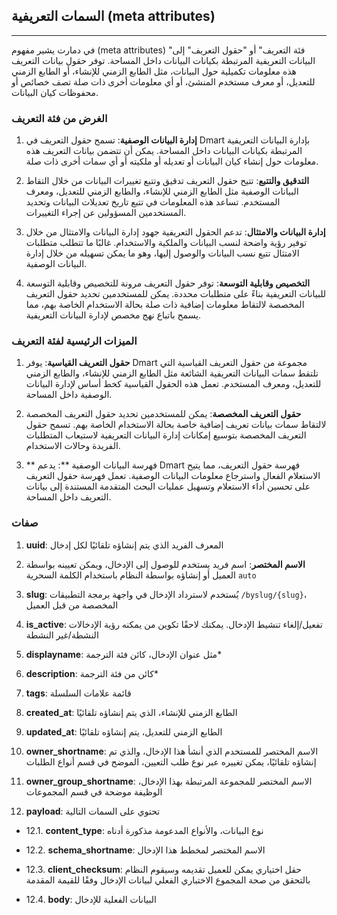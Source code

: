 ## السمات التعريفية (meta attributes)

---

في دمارت يشير مفهوم (meta attributes) "فئة التعريف" أو "حقول التعريف" إلى البيانات التعريفية المرتبطة بكيانات البيانات داخل المساحة. توفر حقول بيانات التعريف هذه معلومات تكميلية حول البيانات، مثل الطابع الزمني للإنشاء، أو الطابع الزمني للتعديل، أو معرف مستخدم المنشئ، أو أي معلومات أخرى ذات صلة تصف خصائص أو محفوظات كيان البيانات.

### الغرض من فئة التعريف

1. **إدارة البيانات الوصفية**: تسمح حقول التعريف في Dmart بإدارة البيانات التعريفية المرتبطة بكيانات البيانات داخل المساحة. يمكن أن تتضمن بيانات التعريف هذه معلومات حول إنشاء كيان البيانات أو تعديله أو ملكيته أو أي سمات أخرى ذات صلة.

2. **التدقيق والتتبع**: تتيح حقول التعريف تدقيق وتتبع تغييرات البيانات من خلال التقاط البيانات الوصفية مثل الطابع الزمني للإنشاء، والطابع الزمني للتعديل، ومعرف المستخدم. تساعد هذه المعلومات في تتبع تاريخ تعديلات البيانات وتحديد المستخدمين المسؤولين عن إجراء التغييرات.

3. **إدارة البيانات والامتثال**: تدعم الحقول التعريفية جهود إدارة البيانات والامتثال من خلال توفير رؤية واضحة لنسب البيانات والملكية والاستخدام. غالبًا ما تتطلب متطلبات الامتثال تتبع نسب البيانات والوصول إليها، وهو ما يمكن تسهيله من خلال إدارة البيانات الوصفية.

4. **التخصيص وقابلية التوسعة**: توفر حقول التعريف مرونة للتخصيص وقابلية التوسعة للبيانات التعريفية بناءً على متطلبات محددة. يمكن للمستخدمين تحديد حقول التعريف المخصصة لالتقاط معلومات إضافية ذات صلة بحالة الاستخدام الخاصة بهم، مما يسمح باتباع نهج مخصص لإدارة البيانات التعريفية.

### الميزات الرئيسية لفئة التعريف

1. **حقول التعريف القياسية**: يوفر Dmart مجموعة من حقول التعريف القياسية التي تلتقط سمات البيانات التعريفية الشائعة مثل الطابع الزمني للإنشاء، والطابع الزمني للتعديل، ومعرف المستخدم. تعمل هذه الحقول القياسية كخط أساس لإدارة البيانات الوصفية داخل المساحة.

2. **حقول التعريف المخصصة**: يمكن للمستخدمين تحديد حقول التعريف المخصصة لالتقاط سمات بيانات تعريف إضافية خاصة بحالة الاستخدام الخاصة بهم. تسمح حقول التعريف المخصصة بتوسيع إمكانات إدارة البيانات التعريفية لاستيعاب المتطلبات الفريدة وحالات الاستخدام.

3. ** فهرسة البيانات الوصفية **: يدعم Dmart فهرسة حقول التعريف، مما يتيح الاستعلام الفعال واسترجاع معلومات البيانات الوصفية. تعمل فهرسة حقول التعريف على تحسين أداء الاستعلام وتسهيل عمليات البحث المتقدمة المستندة إلى بيانات التعريف داخل المساحة.

### صفات

1. **uuid**: المعرف الفريد الذي يتم إنشاؤه تلقائيًا لكل إدخال

2. **الاسم المختصر**: اسم فريد يستخدم للوصول إلى الإدخال، ويمكن تعيينه بواسطة العميل أو إنشاؤه بواسطة النظام باستخدام الكلمة السحرية `auto`

3. **slug**: يُستخدم لاسترداد الإدخال في واجهة برمجة التطبيقات `/byslug/{slug}`، المخصصة من قبل العميل

4. **is_active**: تفعيل/إلغاء تنشيط الإدخال. يمكنك لاحقًا تكوين من يمكنه رؤية الإدخالات النشطة/غير النشطة

5. **displayname**: مثل عنوان الإدخال، كائن فئة الترجمة\*

6. **description**: كائن من فئة الترجمة\*

7. **tags**: قائمة علامات السلسلة

8. **created_at**: الطابع الزمني للإنشاء، الذي يتم إنشاؤه تلقائيًا

9. **updated_at**: الطابع الزمني للتعديل، يتم إنشاؤه تلقائيًا

10. **owner_shortname**: الاسم المختصر للمستخدم الذي أنشأ هذا الإدخال، والذي تم إنشاؤه تلقائيًا، يمكن تغييره عبر نوع طلب التعيين، الموضح في قسم أنواع الطلبات

11. **owner_group_shortname**: الاسم المختصر للمجموعة المرتبطة بهذا الإدخال، الوظيفة موضحة في قسم المجموعات

12. **payload**: تحتوي على السمات التالية

- 12.1. **content_type**: نوع البيانات، والأنواع المدعومة مذكورة أدناه

- 12.2. **schema_shortname**: الاسم المختصر لمخطط هذا الإدخال

- 12.3. **client_checksum**: حقل اختياري يمكن للعميل تقديمه وسيقوم النظام بالتحقق من صحة المجموع الاختباري الفعلي لبيانات الإدخال وفقًا للقيمة المقدمة

- 12.4. **body**: البيانات الفعلية للإدخال